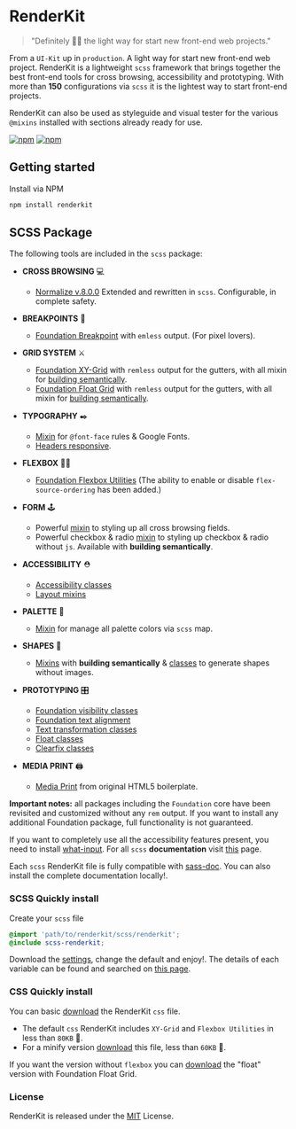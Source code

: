 # RenderKit

> "Definitely 👌🏽 the light way for start new front-end web projects."

From a `UI-Kit` up in `production`. A light way for start new front-end web project.
RenderKit is a lightweight `scss` framework that brings together the best front-end tools for cross browsing, accessibility and prototyping. With more than **150** configurations via `scss` it is the lightest way to start front-end projects.

RenderKit can also be used as styleguide and visual tester for the various `@mixins` installed with sections already ready for use.

[![npm](https://img.shields.io/npm/v/renderkit.svg)](https://www.npmjs.com/package/renderkit)
[![npm](https://img.shields.io/npm/l/renderkit.svg)](https://www.npmjs.com/package/renderkit)

## Getting started

Install via NPM

```bash
npm install renderkit
```

## SCSS Package

The following tools are included in the `scss` package:

-   **CROSS BROWSING** 💻
    -   [Normalize v.8.0.0](https://github.com/necolas/normalize.css) Extended and rewritten in `scss`. Configurable, in complete safety.

-   **BREAKPOINTS** 🔗
    -   [Foundation Breakpoint](https://foundation.zurb.com/sites/docs/media-queries.html#changing-the-breakpoints) with `emless` output. (For pixel lovers).

-   **GRID SYSTEM** ⚔️
    -   [Foundation XY-Grid](https://foundation.zurb.com/sites/docs/xy-grid.html) with `remless` output for the gutters, with all mixin for [building semantically](https://foundation.zurb.com/sites/docs/xy-grid.html#building-semantically).
    -   [Foundation Float Grid](https://foundation.zurb.com/sites/docs/grid.html) with `remless` output for the gutters, with all mixin for [building semantically](https://foundation.zurb.com/sites/docs/grid.html#building-semantically).

-   **TYPOGRAPHY** ✒️
    -   [Mixin](https://matteobertoldo.github.io/renderkit/sass/index.html#_global%20renderkit-mixin-global-fonts) for `@font-face` rules & Google Fonts.
    -   [Headers responsive](https://matteobertoldo.github.io/renderkit/sass/index.html#typography-mixin-headers-style-bp).

-   **FLEXBOX** 🏋🏽‍
    -   [Foundation Flexbox Utilities](https://foundation.zurb.com/sites/docs/flexbox-utilities.html) (The ability to enable or disable `flex-source-ordering` has been added.)

-   **FORM** 🕹
    -   Powerful [mixin](https://matteobertoldo.github.io/renderkit/sass/index.html#mixin-form-style) to styling up all cross browsing fields.
    -   Powerful checkbox & radio [mixin](https://matteobertoldo.github.io/renderkit/sass/index.html#mixin-checkbox-radio-classes) to styling up checkbox & radio without `js`. Available with **building semantically**.

-   **ACCESSIBILITY** ⛑
    -   [Accessibility classes](https://matteobertoldo.github.io/renderkit/sass/index.html#mixin-accessibility-classes)
    -   [Layout mixins](https://matteobertoldo.github.io/renderkit/sass/index.html#layout-mixin)

-   **PALETTE** 🎨
    -   [Mixin](https://matteobertoldo.github.io/renderkit/sass/index.html#mixin-colors-palette) for manage all palette colors via `scss` map.

-   **SHAPES** 📐
    -   [Mixins](https://matteobertoldo.github.io/renderkit/sass/index.html#shapes-mixin) with **building semantically** & [classes](https://matteobertoldo.github.io/renderkit/sass/index.html#mixin-shape-classes) to generate shapes without images.

-   **PROTOTYPING** 🎛
    -   [Foundation visibility classes](https://foundation.zurb.com/sites/docs/visibility.html)
    -   [Foundation text alignment](https://foundation.zurb.com/sites/docs/typography-helpers.html#text-alignment)
    -   [Text transformation classes](https://matteobertoldo.github.io/renderkit/sass/index.html#typography-mixin-text-transform-classes)
    -   [Float classes](https://matteobertoldo.github.io/renderkit/sass/index.html#_global%20renderkit-mixin-float-classes)
    -   [Clearfix classes](https://matteobertoldo.github.io/renderkit/sass/index.html#_global%20renderkit-mixin-clearfix-classes)

-   **MEDIA PRINT** 🖨
    -   [Media Print](https://github.com/h5bp/html5-boilerplate/blob/master/src/css/main.css) from original HTML5 boilerplate.

**Important notes:**
all packages including the `Foundation` core have been revisited and customized without any `rem` output. If you want to install any additional Foundation package, full functionality is not guaranteed.

If you want to completely use all the accessibility features present, you need to install [what-input](https://github.com/ten1seven/what-input).
For all `scss` **documentation** visit [this](https://matteobertoldo.github.io/renderkit/sass/index.html) page.

Each `scss` RenderKit file is fully compatible with [sass-doc](http://sassdoc.com). You can also install the complete documentation locally!.

### SCSS Quickly install
Create your `scss` file

```scss
@import 'path/to/renderkit/scss/renderkit';
@include scss-renderkit;
```
Download the [settings](https://raw.github.com/matteobertoldo/renderkit/scss/config/_config.scss), change the default and enjoy!. The details of each variable can be found and searched on [this page](https://matteobertoldo.github.io/renderkit/sass/index.html).

### CSS Quickly install

You can basic [download](https://raw.github.com/matteobertoldo/renderkit/dist/css/renderkit.css) the RenderKit `css` file.
-   The default `css` RenderKit includes `XY-Grid` and `Flexbox Utilities` in less than `80KB` 🎉.
-   For a minify version [download](https://raw.github.com/matteobertoldo/renderkit/dist/css/renderkit.css) this file, less than `60KB` 🎉.

If you want the version without `flexbox` you can [download](https://raw.github.com/matteobertoldo/renderkit/dist/css/renderkit-float.css) the "float" version with Foundation Float Grid.

### License

RenderKit is released under the [MIT](https://opensource.org/licenses/MIT) License.
